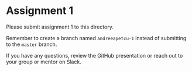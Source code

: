 # Assignment 1

Please submit assignment 1 to this directory.

Remember to create a branch named `andreeapetcu-1` 
instead of submitting to the `master` branch.

If you have any questions, review the GitHub presentation or reach
out to your group or mentor on Slack.
